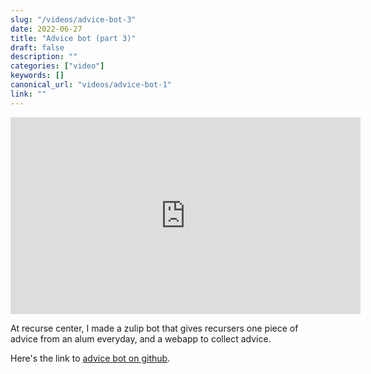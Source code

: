 ```yaml
---
slug: "/videos/advice-bot-3"
date: 2022-06-27
title: "Advice bot (part 3)"
draft: false
description: ""
categories: ["video"]
keywords: []
canonical_url: "videos/advice-bot-1"
link: ""
---
```


<iframe
    width="560"
    height="315" 
    src="https://www.youtube.com/embed/eeLSRz6BLwU"
    title="Advice bot (part 3)"
    allow="accelerometer; autoplay; encrypted-media; gyroscope; picture-in-picture"
    frameborder="0"
    webkitallowfullscreen="true"
    mozallowfullscreen="true"
    allowfullscreen
></iframe>

At recurse center, I made a zulip bot that gives recursers one piece of advice from an alum everyday, and a webapp to collect advice.

Here's the link to [advice bot on github](https://github.com/krithikasb/alumni-advice).
